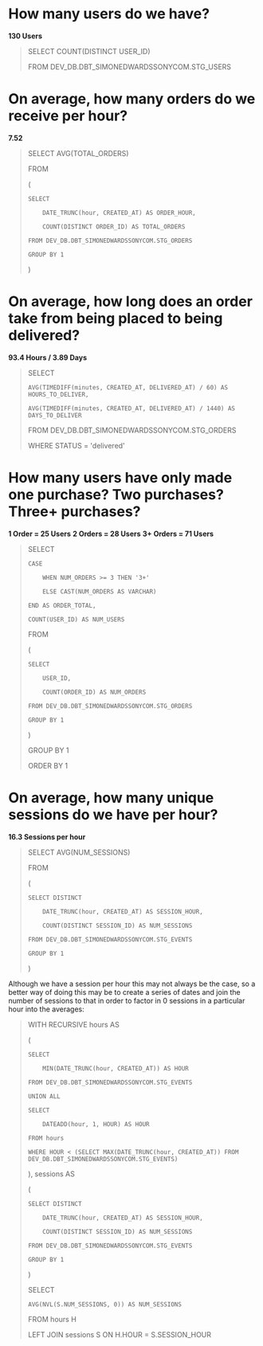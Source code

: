 #  How many users do we have?
**130 Users**
> SELECT COUNT(DISTINCT USER_ID)
> 
> FROM DEV_DB.DBT_SIMONEDWARDSSONYCOM.STG_USERS

# On average, how many orders do we receive per hour?
**7.52**
> SELECT AVG(TOTAL_ORDERS)
> 
> FROM
> 
> (
> 
>     SELECT 
>     
>         DATE_TRUNC(hour, CREATED_AT) AS ORDER_HOUR,
>         
>         COUNT(DISTINCT ORDER_ID) AS TOTAL_ORDERS
>         
>     FROM DEV_DB.DBT_SIMONEDWARDSSONYCOM.STG_ORDERS
>     
>     GROUP BY 1
>     
> )

# On average, how long does an order take from being placed to being delivered?
**93.4 Hours / 3.89 Days**
> SELECT
> 
>     AVG(TIMEDIFF(minutes, CREATED_AT, DELIVERED_AT) / 60) AS HOURS_TO_DELIVER,
>     
>     AVG(TIMEDIFF(minutes, CREATED_AT, DELIVERED_AT) / 1440) AS DAYS_TO_DELIVER
>     
> FROM DEV_DB.DBT_SIMONEDWARDSSONYCOM.STG_ORDERS
> 
> WHERE STATUS = 'delivered'
> 

# How many users have only made one purchase? Two purchases? Three+ purchases?
**1 Order = 25 Users**
**2 Orders = 28 Users**
**3+ Orders = 71 Users**
> SELECT
> 
>     CASE 
>     
>         WHEN NUM_ORDERS >= 3 THEN '3+'
>         
>         ELSE CAST(NUM_ORDERS AS VARCHAR)
>         
>     END AS ORDER_TOTAL,
>     
>     COUNT(USER_ID) AS NUM_USERS
>     
> FROM
> 
> (
> 
>     SELECT 
>     
>         USER_ID,
>         
>         COUNT(ORDER_ID) AS NUM_ORDERS
>         
>     FROM DEV_DB.DBT_SIMONEDWARDSSONYCOM.STG_ORDERS
>     
>     GROUP BY 1
>     
> )
> 
> GROUP BY 1
> 
> ORDER BY 1

# On average, how many unique sessions do we have per hour?
**16.3 Sessions per hour**
> SELECT AVG(NUM_SESSIONS)
> 
> FROM
> 
> (
> 
>     SELECT DISTINCT
>     
>         DATE_TRUNC(hour, CREATED_AT) AS SESSION_HOUR,
>         
>         COUNT(DISTINCT SESSION_ID) AS NUM_SESSIONS
>         
>     FROM DEV_DB.DBT_SIMONEDWARDSSONYCOM.STG_EVENTS
>     
>     GROUP BY 1
>     
> )

Although we have a session per hour this may not always be the case, so a better way of doing this may be to create a series of dates and join the number of sessions to that in order to factor in 0 sessions in a particular hour into the averages:
> WITH RECURSIVE hours AS
> 
> (
> 
>     SELECT
>     
>         MIN(DATE_TRUNC(hour, CREATED_AT)) AS HOUR
>         
>     FROM DEV_DB.DBT_SIMONEDWARDSSONYCOM.STG_EVENTS
>     
>     UNION ALL
>     
>     SELECT
>     
>         DATEADD(hour, 1, HOUR) AS HOUR
>         
>     FROM hours
>     
>     WHERE HOUR < (SELECT MAX(DATE_TRUNC(hour, CREATED_AT)) FROM DEV_DB.DBT_SIMONEDWARDSSONYCOM.STG_EVENTS)
>     
> ), sessions AS
> 
> (
> 
>     SELECT DISTINCT
>     
>         DATE_TRUNC(hour, CREATED_AT) AS SESSION_HOUR,
>         
>         COUNT(DISTINCT SESSION_ID) AS NUM_SESSIONS
>         
>     FROM DEV_DB.DBT_SIMONEDWARDSSONYCOM.STG_EVENTS
>     
>     GROUP BY 1
>     
> )
> 
> 
> SELECT 
> 
>     AVG(NVL(S.NUM_SESSIONS, 0)) AS NUM_SESSIONS
>     
> FROM hours H
> 
> LEFT JOIN sessions S ON H.HOUR = S.SESSION_HOUR
